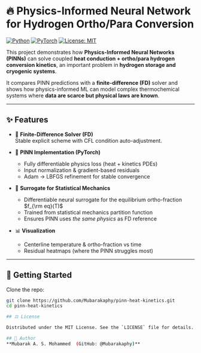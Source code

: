 # 🔥 Physics-Informed Neural Network for Hydrogen Ortho/Para Conversion

[![Python](https://img.shields.io/badge/python-3.10+-blue.svg)]()
[![PyTorch](https://img.shields.io/badge/pytorch-2.0+-red.svg)]()
[![License: MIT](https://img.shields.io/badge/License-MIT-yellow.svg)]()

This project demonstrates how **Physics-Informed Neural Networks (PINNs)** can solve coupled **heat conduction + ortho/para hydrogen conversion kinetics**, an important problem in **hydrogen storage and cryogenic systems**.  

It compares PINN predictions with a **finite-difference (FD)** solver and shows how physics-informed ML can model complex thermochemical systems where **data are scarce but physical laws are known**.

---

## ✨ Features

- 🧪 **Finite-Difference Solver (FD)**  
  Stable explicit scheme with CFL condition auto-adjustment.

- 🤖 **PINN Implementation (PyTorch)**  
  - Fully differentiable physics loss (heat + kinetics PDEs)  
  - Input normalization & gradient-based residuals  
  - Adam → LBFGS refinement for stable convergence  

- 📐 **Surrogate for Statistical Mechanics**  
  - Differentiable neural surrogate for the equilibrium ortho-fraction $f_{\rm eq}(T)$  
  - Trained from statistical mechanics partition function  
  - Ensures PINN uses *the same physics* as FD reference

- 📊 **Visualization**  
  - Centerline temperature & ortho-fraction vs time  
  - Residual heatmaps (where the PINN struggles most)  

---

## 🚀 Getting Started

Clone the repo:
```bash
git clone https://github.com/Mubarakaphy/pinn-heat-kinetics.git
cd pinn-heat-kinetics

## ⚖️ License

Distributed under the MIT License. See the `LICENSE` file for details.

## 👤 Author
**Mubarak A. S. Mohammed  (GitHub: @Mubarakaphy)** 

